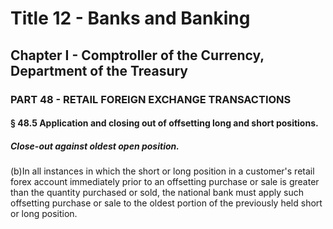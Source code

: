 
# Title 12 - Banks and Banking
## Chapter I - Comptroller of the Currency, Department of the Treasury
### PART 48 - RETAIL FOREIGN EXCHANGE TRANSACTIONS
#### § 48.5 Application and closing out of offsetting long and short positions.
##### Close-out against oldest open position.

(b)In all instances in which the short or long position in a customer's retail forex account immediately prior to an offsetting purchase or sale is greater than the quantity purchased or sold, the national bank must apply such offsetting purchase or sale to the oldest portion of the previously held short or long position.
